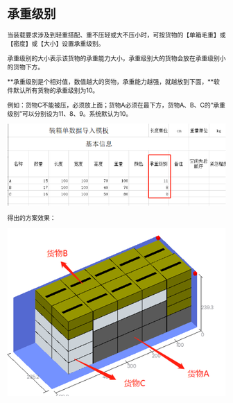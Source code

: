 # 承重级别

当装载要求涉及到轻重搭配、重不压轻或大不压小时，可按货物的【单箱毛重】或【密度】或【大小】设置承重级别。

承重级别的大小表示该货物的承重能力大小，承重级别大的货物会放在承重级别小的货物下方。

**承重级别是个相对值，数值越大的货物，承重能力越强，就越放到下面，**软件默认所有货物的承重级别为10。

例如：货物C不能被压，必须放上面；货物A必须在最下方，货物A、B、C的“承重级别”可以分别设为11、8、9。系统默认为10。

![](../../../.gitbook/assets/34B.png)

得出的方案效果：

![](../../../.gitbook/assets/34A.png)

